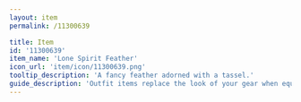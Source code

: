 ```yaml
---
layout: item
permalink: /11300639

title: Item
id: '11300639'
item_name: 'Lone Spirit Feather'
icon_url: 'item/icon/11300639.png'
tooltip_description: 'A fancy feather adorned with a tassel.'
guide_description: 'Outfit items replace the look of your gear when equipped.'
---
```

